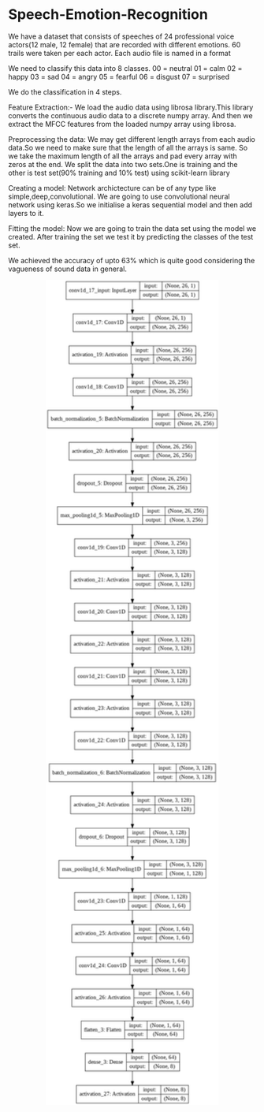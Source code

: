 # Speech-Emotion-Recognition

We have a dataset that consists of speeches of 24 professional voice actors(12 male, 12 female) that are recorded with different emotions. 60 trails were taken per each actor. Each audio file is named in a format

We need to classify this data into 8 classes. 00 = neutral 01 = calm 02 = happy 03 = sad 04 = angry 05 = fearful 06 = disgust 07 = surprised

We do the classification in 4 steps.

Feature Extraction:- We load the audio data using librosa library.This library converts the continuous audio data to a discrete numpy array. And then we extract the MFCC features from the loaded numpy array using librosa.

Preprocessing the data: We may get different length arrays from each audio data.So we need to make sure that the length of all the arrays is same. So we take the maximum length of all the arrays and pad every array with zeros at the end. We split the data into two sets.One is training and the other is test set(90% training and 10% test) using scikit-learn library

Creating a model: Network archictecture can be of any type like simple,deep,convolutional. We are going to use convolutional neural network using keras.So we initialise a keras sequential model and then add layers to it.

Fitting the model: Now we are going to train the data set using the model we created. After training the set we test it by predicting the classes of the test set.

We achieved the accuracy of upto 63% which is quite good considering the vagueness of sound data in general.

<p align="center">
  <img src="./model.png" width="350" title="hover text">
<!--   <img src="your_relative_path_here_number_2_large_name" width="350" alt="accessibility text"> -->
</p>
